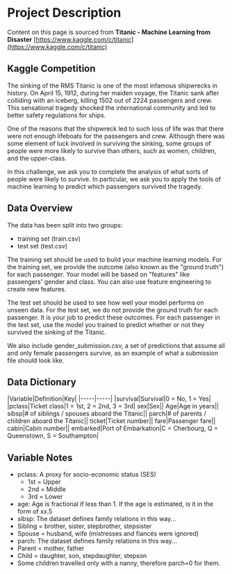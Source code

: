 # Project Description

Content on this page is sourced from **Titanic - Machine Learning from Disaster** [https://www.kaggle.com/c/titanic](https://www.kaggle.com/c/titanic)

## Kaggle Competition

The sinking of the RMS Titanic is one of the most infamous shipwrecks in history.  On April 15, 1912, during her maiden voyage, the Titanic sank after colliding with an iceberg, killing 1502 out of 2224 passengers and crew. This sensational tragedy shocked the international community and led to better safety regulations for ships.

One of the reasons that the shipwreck led to such loss of life was that there were not enough lifeboats for the passengers and crew. Although there was some element of luck involved in surviving the sinking, some groups of people were more likely to survive than others, such as women, children, and the upper-class.

In this challenge, we ask you to complete the analysis of what sorts of people were likely to survive. In particular, we ask you to apply the tools of machine learning to predict which passengers survived the tragedy.

## Data Overview

The data has been split into two groups:

- training set (train.csv)
- test set (test.csv)

The training set should be used to build your machine learning models. For the training set, we provide the outcome (also known as the "ground truth") for each passenger. Your model will be based on "features" like passengers' gender and class. You can also use feature engineering to create new features.

The test set should be used to see how well your model performs on unseen data. For the test set, we do not provide the ground truth for each passenger. It is your job to predict these outcomes. For each passenger in the test set, use the model you trained to predict whether or not they survived the sinking of the Titanic.

We also include gender_submission.csv, a set of predictions that assume all and only female passengers survive, as an example of what a submission file should look like.

## Data Dictionary

|Variable|Definition|Key|
|-----|-----|
|survival|Survival|0 = No, 1 = Yes|
|pclass|Ticket class|1 = 1st, 2 = 2nd, 3 = 3rd|
sex|Sex||
Age|Age in years||
sibsp|# of siblings / spouses aboard the Titanic||
parch|# of parents / children aboard the Titanic||
ticket|Ticket number||
fare|Passenger fare||
cabin|Cabin number||
embarked|Port of Embarkation|C = Cherbourg, Q = Queenstown, S = Southampton|

## Variable Notes

- pclass: A proxy for socio-economic status (SES)
    - 1st = Upper
    - 2nd = Middle
    - 3rd = Lower
- age: Age is fractional if less than 1. If the age is estimated, is it in the form of xx.5
- sibsp: The dataset defines family relations in this way...
- Sibling = brother, sister, stepbrother, stepsister
- Spouse = husband, wife (mistresses and fiancés were ignored)
- parch: The dataset defines family relations in this way...
- Parent = mother, father
- Child = daughter, son, stepdaughter, stepson
- Some children travelled only with a nanny, therefore parch=0 for them.